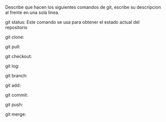 Describe que hacen los siguientes comandos de git, escribe su descripcion al frente en una sola linea.

git status: Este comando se usa para obtener el estado actual del repositorio

git clone: 

git pull: 

git checkout: 

git log: 

git branch: 

git add: 

git commit:

git push: 

git merge: 